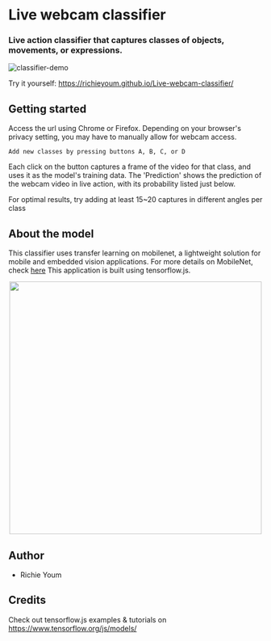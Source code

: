 # Live webcam classifier

### Live action classifier that captures classes of objects, movements, or expressions.

![classifier-demo](https://user-images.githubusercontent.com/43356500/65803649-2d48fc00-e14d-11e9-9e15-250da678e00e.gif)

Try it yourself: https://richieyoum.github.io/Live-webcam-classifier/

## Getting started
Access the url using Chrome or Firefox. Depending on your browser's privacy setting, you may have to manually allow for webcam access.

```
Add new classes by pressing buttons A, B, C, or D
```
Each click on the button captures a frame of the video for that class, and uses it as the model's training data. The 'Prediction' shows the prediction of the webcam video in live action, with its probability listed just below.

For optimal results, try adding at least 15~20 captures in different angles per class

## About the model
This classifier uses transfer learning on mobilenet, a lightweight solution for mobile and embedded vision applications. For more details on MobileNet, check <a href="https://arxiv.org/abs/1704.04861">here</a> This application is built using tensorflow.js.

<p align="center">
  <img src="https://user-images.githubusercontent.com/43356500/65804734-ec52e680-e150-11e9-960b-a84fa30be85a.png" width='500'>
</p>

## Author
- Richie Youm

## Credits
Check out tensorflow.js examples & tutorials on https://www.tensorflow.org/js/models/
